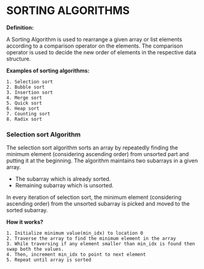 # SORTING ALGORITHMS

**Definition:**

A Sorting Algorithm is used to rearrange a given array or list elements according to a comparison operator on the elements. The comparison operator is used to decide the new order of elements in the respective data structure.

**Examples of sorting algorithms:**

    1. Selection sort
    2. Bubble sort
    3. Insertion sort
    4. Merge sort
    5. Quick sort
    6. Heap sort
    7. Counting sort
    8. Radix sort

### Selection sort Algorithm

The selection sort algorithm sorts an array by repeatedly finding the minimum element (considering ascending order) from unsorted part and putting it at the beginning. The algorithm maintains two subarrays in a given array.

- The subarray which is already sorted. 
- Remaining subarray which is unsorted.

In every iteration of selection sort, the minimum element (considering ascending order) from the unsorted subarray is picked and moved to the sorted subarray. 

**How it works?**

```
1. Initialize minimum value(min_idx) to location 0
2. Traverse the array to find the minimum element in the array
3. While traversing if any element smaller than min_idx is found then swap both the values.
4. Then, increment min_idx to point to next element
5. Repeat until array is sorted
```
